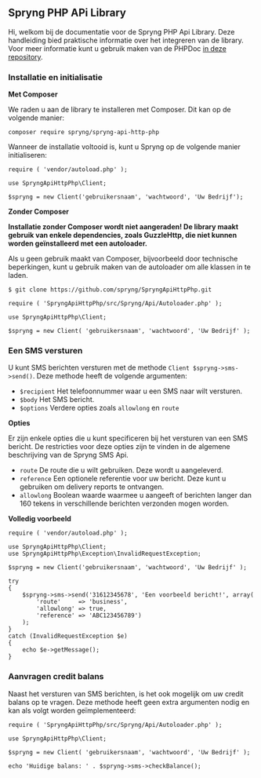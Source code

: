 ## Spryng PHP APi Library

Hi, welkom bij de documentatie voor de Spryng PHP Api Library. Deze handleiding bied praktische informatie over het integreren van de library. Voor meer informatie kunt u gebruik maken van de PHPDoc [in deze repository](https://github.com/Spryng/SpryngApiHttpPhpDocs).

### Installatie en initialisatie

__Met Composer__

We raden u aan de library te installeren met Composer. Dit kan op de volgende manier:

```
composer require spryng/spryng-api-http-php
```

Wanneer de installatie voltooid is, kunt u Spryng op de volgende manier initialiseren:

```
require ( 'vendor/autoload.php' );

use SpryngApiHttpPhp\Client;

$spryng = new Client('gebruikersnaam', 'wachtwoord', 'Uw Bedrijf');
```

__Zonder Composer__

__Installatie zonder Composer wordt niet aangeraden! De library maakt gebruik van enkele dependencies, zoals GuzzleHttp, die niet kunnen worden geïnstalleerd met een autoloader.__

Als u geen gebruik maakt van Composer, bijvoorbeeld door technische beperkingen, kunt u gebruik maken van de autoloader om alle klassen in te laden.

```
$ git clone https://github.com/spryng/SpryngApiHttpPhp.git
```

```
require ( 'SpryngApiHttpPhp/src/Spryng/Api/Autoloader.php' );

use SpryngApiHttpPhp\Client;

$spryng = new Client( 'gebruikersnaam', 'wachtwoord', 'Uw Bedrijf' );
```

### Een SMS versturen

U kunt SMS berichten versturen met de methode `Client $spryng->sms->send()`. Deze methode heeft de volgende argumenten:

* `$recipient` Het telefoonnummer waar u een SMS naar wilt versturen.
* `$body` Het SMS bericht.
* `$options` Verdere opties zoals `allowlong` en `route`

__Opties__

Er zijn enkele opties die u kunt specificeren bij het versturen van een SMS bericht. De restricties voor deze opties zijn te vinden in de algemene beschrijving van de Spryng SMS Api. 

* `route` De route die u wilt gebruiken. Deze wordt u aangeleverd.
* `reference` Een optionele referentie voor uw bericht. Deze kunt u gebruiken om delivery reports te ontvangen.
* `allowlong` Boolean waarde waarmee u aangeeft of berichten langer dan 160 tekens in verschillende berichten verzonden mogen worden.

__Volledig voorbeeld__

```
require ( 'vendor/autoload.php' );

use SpryngApiHttpPhp\Client;
use SpryngApiHttpPhp\Exception\InvalidRequestException;

$spryng = new Client('gebruikersnaam', 'wachtwoord', 'Uw Bedrijf' );

try
{
	$spryng->sms->send('31612345678', 'Een voorbeeld bericht!', array(
		'route'		=> 'business',
		'allowlong'	=> true,
		'reference'	=> 'ABC123456789')
	);
}
catch (InvalidRequestException $e)
{
	echo $e->getMessage();
}
```

### Aanvragen credit balans

Naast het versturen van SMS berichten, is het ook mogelijk om uw credit balans op te vragen. Deze methode heeft geen extra argumenten nodig en kan als volgt worden geïmplementeerd:

```
require ( 'SpryngApiHttpPhp/src/Spryng/Api/Autoloader.php' );

use SpryngApiHttpPhp\Client;

$spryng = new Client( 'gebruikersnaam', 'wachtwoord', 'Uw Bedrijf' );

echo 'Huidige balans: ' . $spryng->sms->checkBalance();
```